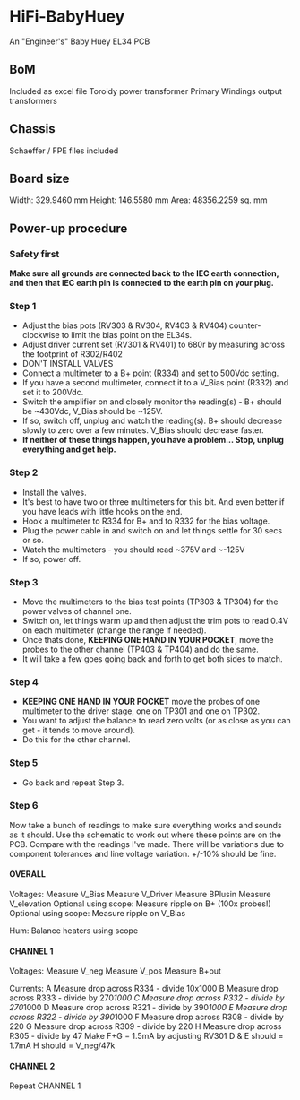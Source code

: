 # HiFi-BabyHuey
An "Engineer's" Baby Huey EL34 PCB

## BoM
Included as excel file
Toroidy power transformer
Primary Windings output transformers

## Chassis
Schaeffer / FPE files included

## Board size
Width:	329.9460 mm 
Height:	146.5580 mm 
Area:	48356.2259 sq. mm

## Power-up procedure
### Safety first
**Make sure all grounds are connected back to the IEC earth connection, and then that IEC earth pin is connected to the earth pin on your plug.**

### Step 1

- Adjust the bias pots (RV303 & RV304, RV403 & RV404) counter-clockwise to limit the bias point on the EL34s.
- Adjust driver current set (RV301 & RV401) to 680r by measuring across the footprint of R302/R402
- DON'T INSTALL VALVES
- Connect a multimeter to a B+ point (R334) and set to 500Vdc setting.
- If you have a second multimeter, connect it to a V_Bias point (R332) and set it to 200Vdc.
- Switch the amplifier on and closely monitor the reading(s) - B+ should be ~430Vdc, V_Bias should be ~125V.
- If so, switch off, unplug and watch the reading(s). B+ should decrease slowly to zero over a few minutes. V_Bias should decrease faster.
- **If neither of these things happen, you have a problem... Stop, unplug everything and get help.**

### Step 2

- Install the valves.
- It's best to have two or three multimeters for this bit. And even better if you have leads with little hooks on the end.
- Hook a multimeter to R334 for B+ and to R332 for the bias voltage.
- Plug the power cable in and switch on and let things settle for 30 secs or so.
- Watch the multimeters - you should read ~375V and ~-125V
- If so, power off.

### Step 3

- Move the multimeters to the bias test points (TP303 & TP304) for the power valves of channel one.
- Switch on, let things warm up and then adjust the trim pots to read 0.4V on each multimeter (change the range if needed).
- Once thats done, **KEEPING ONE HAND IN YOUR POCKET**, move the probes to the other channel (TP403 & TP404) and do the same.
- It will take a few goes going back and forth to get both sides to match.

### Step 4

- **KEEPING ONE HAND IN YOUR POCKET** move the probes of one multimeter to the driver stage, one on TP301 and one on TP302.
- You want to adjust the balance to read zero volts (or as close as you can get - it tends to move around).
- Do this for the other channel.

### Step 5

- Go back and repeat Step 3.

### Step 6

Now take a bunch of readings to make sure everything works and sounds as it should. Use the schematic to work out where these points are on the PCB. Compare with the readings I've made. There will be variations due to component tolerances and line voltage variation. +/-10% should be fine.

#### OVERALL

Voltages:
Measure V_Bias
Measure V_Driver
Measure BPlusin
Measure V_elevation
Optional using scope: Measure ripple on B+ (100x probes!)
Optional using scope: Measure ripple on V_Bias

Hum:
Balance heaters using scope

#### CHANNEL 1

Voltages:
Measure V_neg
Measure V_pos
Measure B+out

Currents:
A Measure drop across R334 - divide 10x1000
B Measure drop across R333 - divide by 270*1000
C Measure drop across R332 - divide by 270*1000
D Measure drop across R321 - divide by 390*1000
E Measure drop across R322 - divide by 390*1000
F Measure drop across R308 - divide by 220
G Measure drop across R309 - divide by 220
H Measure drop across R305 - divide by 47
Make F+G = 1.5mA by adjusting RV301
D & E should = 1.7mA
H should = V_neg/47k

#### CHANNEL 2

Repeat CHANNEL 1
